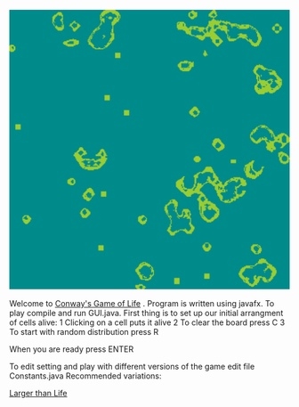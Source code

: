 ![GitHub Logo](/photo.png)

Welcome to [Conway's Game of Life](https://en.wikipedia.org/wiki/Conway%27s_Game_of_Life)
. Program is written using javafx. To play compile and run GUI.java. 
First thing is to set up our initial arrangment of cells alive:
 1 Clicking on a cell puts it alive
 2 To clear the board press C
 3 To start with random distribution press R

 When you are ready press ENTER

 To edit setting and play with different versions of the game edit file Constants.java
 Recommended variations:
 
 [Larger than Life](https://conwaylife.com/wiki/Larger_than_Life)
 
